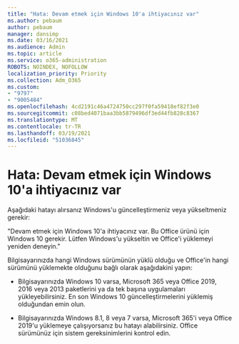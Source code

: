 ```yaml
---
title: "Hata: Devam etmek için Windows 10'a ihtiyacınız var"
ms.author: pebaum
author: pebaum
manager: dansimp
ms.date: 03/16/2021
ms.audience: Admin
ms.topic: article
ms.service: o365-administration
ROBOTS: NOINDEX, NOFOLLOW
localization_priority: Priority
ms.collection: Adm_O365
ms.custom:
- "9797"
- "9005484"
ms.openlocfilehash: 4cd2191c46a4724750cc297f0fa59418ef82f3e0
ms.sourcegitcommit: c08bed4071baa3bb5879496df3ed44fb828c8367
ms.translationtype: MT
ms.contentlocale: tr-TR
ms.lasthandoff: 03/19/2021
ms.locfileid: "51036845"
---
```

# <a name="error-you-need-windows-10-to-continue"></a>Hata: Devam etmek için Windows 10'a ihtiyacınız var

Aşağıdaki hatayı alırsanız Windows'u güncelleştirmeniz veya yükseltmeniz gerekir:

"Devam etmek için Windows 10'a ihtiyacınız var. Bu Office ürünü için Windows 10 gerekir. Lütfen Windows'u yükseltin ve Office'i yüklemeyi yeniden deneyin."

Bilgisayarınızda hangi Windows sürümünün yüklü olduğu ve Office'in hangi sürümünü yüklemekte olduğunu bağlı olarak aşağıdakini yapın:

- Bilgisayarınızda Windows 10 varsa, Microsoft 365 veya Office 2019, 2016 veya 2013 paketlerini ya da tek başına uygulamaları yükleyebilirsiniz. En son Windows 10 güncelleştirmelerini yüklemiş olduğundan emin olun.

- Bilgisayarınızda Windows 8.1, 8 veya 7 varsa, Microsoft 365'i veya Office 2019'u yüklemeye çalışıyorsanız bu hatayı alabilirsiniz. Office sürümünüz için sistem gereksinimlerini kontrol edin.